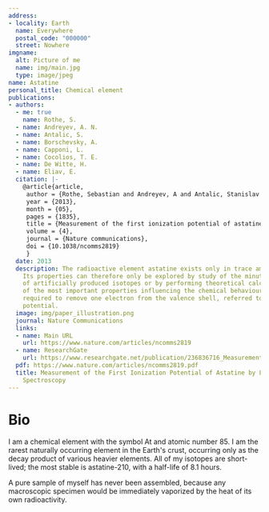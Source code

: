 ```yaml
---
address:
- locality: Earth
  name: Everywhere
  postal_code: "000000"
  street: Nowhere
imgname:
  alt: Picture of me
  name: img/main.jpg
  type: image/jpeg
name: Astatine
personal_title: Chemical element
publications:
- authors:
  - me: true
    name: Rothe, S.
  - name: Andreyev, A. N.
  - name: Antalic, S.
  - name: Borschevsky, A.
  - name: Capponi, L.
  - name: Cocolios, T. E.
  - name: De Witte, H.
  - name: Eliav, E.
  citation: |-
    @article{article,
     author = {Rothe, Sebastian and Andreyev, A and Antalic, Stanislav and Borschevsky, Anastasia and Capponi, Luigi and Cocolios, Thomas and De Witte, Hilde and Eliav, Ephraim and Fedorov, D.V. and Fedosseev, Valentin and Fink, D and Fritzsche, s and Ghys, Lars and Huyse, M and Imai, Nobuaki and Kaldor, U and Kudryavtsev, Yu and Koester, Ulli and Lane, J and Wendt, Klaus},
     year = {2013},
     month = {05},
     pages = {1835},
     title = {Measurement of the first ionization potential of astatine by laser ionization spectroscopy},
     volume = {4},
     journal = {Nature communications},
     doi = {10.1038/ncomms2819}
     }
  date: 2013
  description: The radioactive element astatine exists only in trace amounts in nature.
    Its properties can therefore only be explored by study of the minute quantities
    of artificially produced isotopes or by performing theoretical calculations. One
    of the most important properties influencing the chemical behaviour is the energy
    required to remove one electron from the valence shell, referred to as the ionization
    potential.
  image: img/paper_illustration.png
  journal: Nature Communications
  links:
  - name: Main URL
    url: https://www.nature.com/articles/ncomms2819
  - name: ResearchGate
    url: https://www.researchgate.net/publication/236836716_Measurement_of_the_first_ionization_potential_of_astatine_by_laser_ionization_spectroscopy
  pdf: https://www.nature.com/articles/ncomms2819.pdf
  title: Measurement of the First Ionization Potential of Astatine by Laser Ionization
    Spectroscopy
---
```


# Bio

I am a chemical element with the symbol At and atomic number 85. I am 
the rarest naturally occurring element in the Earth's crust, occurring only as
the decay product of various heavier elements. All of my isotopes are
short-lived; the most stable is astatine-210, with a half-life of 8.1 hours. 

A pure sample of myself has never been assembled, because any macroscopic
specimen would be immediately vaporized by the heat of its own radioactivity.
